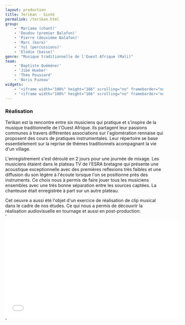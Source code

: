 ```yaml
---
layout: production
title: Terikan - Sinté
permalink: /terikan.html
group:
    - 'Mariama (chant)'
    - 'Doudou (premier Balafon)'
    - 'Pierre (deuxième Balafon)'
    - 'Marc (kora)'
    - 'Yul (percussions)'
    - 'Elodie (basse)'
genre: "Musique traditionnelle de l'Ouest Afrique (Mali)"
team:
    - 'Baptiste Quéméner'
    - 'Jibé Hueber'
    - 'Théo Poussard'
    - 'Boris Fuzeau'
widgets:
    - '<iframe width="100%" height="166" scrolling="no" frameborder="no" src="https://w.soundcloud.com/player/?url=http%3A%2F%2Fapi.soundcloud.com%2Ftracks%2F100167328&amp;color=ff6600&amp;auto_play=false&amp;show_artwork=false"></iframe>'
    - '<iframe width="100%" height="166" scrolling="no" frameborder="no" src="https://w.soundcloud.com/player/?url=http%3A%2F%2Fapi.soundcloud.com%2Ftracks%2F100171863&amp;color=ff6600&amp;auto_play=false&amp;show_artwork=false"></iframe>'
---
```


### Réalisation

Terikan est la rencontre entre six musiciens qui pratique et s'inspire de la musique traditionnelle de l'Ouest Afrique. Ils partagent leur passions communes à travers différentes associations sur l'aglomération rennaise qui proposent des cours de pratiques instrumentales.
Leur répertoire se base essentielement sur la reprise de thèmes traditionnels acompagnant la vie d'un village.

L'enregistrement s'est déroulé en 2 jours pour une journée de mixage. Les musiciens étaient dans le plateau TV de l'ESRA bretagne qui présente une acoustique exceptionnelle avec des premières reflexions très faibles et une diffusion du son légère à l'écoute lorsque l'on se positionne près des instruments. Ce choix nous à permis de faire jouer tous les musiciens ensembles avec une très bonne séparation entre les sources captées. La chanteuse était enregistrée à part sur un autre plateau.   
   
Cet oeuvre a aussi été l'objet d'un exercice de réalisation de clip musical dans le cadre de nos études. Ce qui nous a permis de découvrir la réalisation audiovisuelle en tournage et aussi en post-production:   
'<iframe width="560" height="315" src="//www.youtube.com/embed/_AesoVdzEDo" frameborder="0" allowfullscreen></iframe>'   
